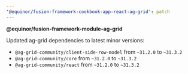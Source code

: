 ```yaml
---
'@equinor/fusion-framework-cookbook-app-react-ag-grid': patch
---
```


**@equinor/fusion-framework-module-ag-grid**

Updated ag-grid dependencies to latest minor versions:

-   `@ag-grid-community/client-side-row-model` from `~31.2.0` to `~31.3.2`
-   `@ag-grid-community/core` from `~31.2.0` to `~31.3.2`
-   `@ag-grid-community/react` from `~31.2.0` to `~31.3.2`
